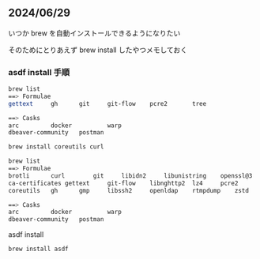 ## 2024/06/29

いつか brew を自動インストールできるようになりたい

そのためにとりあえず brew install したやつメモしておく

### asdf install 手順

```bash
brew list
==> Formulae
gettext		gh		git		git-flow	pcre2		tree

==> Casks
arc			docker			warp
dbeaver-community	postman
```

```bash
brew install coreutils curl
```

```bash
brew list
==> Formulae
brotli		curl		git		libidn2		libunistring	openssl@3	tree
ca-certificates	gettext		git-flow	libnghttp2	lz4		pcre2		xz
coreutils	gh		gmp		libssh2		openldap	rtmpdump	zstd

==> Casks
arc			docker			warp
dbeaver-community	postman
```

asdf install

```bash
brew install asdf
```
